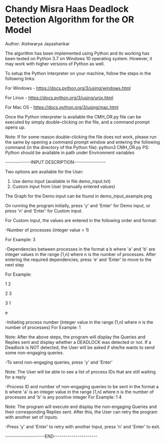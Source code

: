 # Chandy Misra Haas Deadlock Detection Algorithm for the OR Model


Author: Aishwarya Jayashankar

The algorithm has been implemented using Python and its working has been tested on Python 3.7 on Windows 10 operating system.
However, it may work with higher versions of Python as well.

To setup the Python Interpreter on your machine, follow the steps in the following links:

For Windows - https://docs.python.org/3/using/windows.html

For Linux - https://docs.python.org/3/using/unix.html

For Mac OS - https://docs.python.org/3/using/mac.html

Once the Python interpreter is available the CMH_OR.py file can be executed by simply double-clicking on the file, and a command prompt opens up.

Note: If for some reason double-clicking the file does not work, please run the same by opening a command prompt window and entering the following command (in the directory of the Python file):
python3 CMH_OR.py
PS: Python should be available in path under Environment variables

-------------INPUT DESCRIPTION----------------

Two options are available for the User:
1. Use demo input (available in file demo_input.txt)
2. Custom input from User (manually entered values)

The Graph for the Demo input can be found in demo_input_example.png

On running the program initially, press 'y' and 'Enter' for Demo input, or press 'n' and 'Enter' for Custom input.

For Custom input, the values are entered in the following order and format:

-Number of processes (integer value > 1) 

For Example: 3

-Dependencies between processes in the format a b where 'a' and 'b' are integer values in the range [1,n] where n is the number of processes. After entering the required dependencies, press 'e' and 'Enter' to move to the next step

For Example: 

1 2

2 3

3 1

e

-Initiating process number (integer value in the range [1,n] where n is the number of processes)
For Example: 1

Note: After the above steps, the program will display the Queries and Replies sent and display whether a DEADLOCK was detected or not.
If a Deadlock is NOT detected, the User will be asked if she/he wants to send some non-engaging queries.

-To send non-engaging queries, press 'y' and 'Enter'

Note: The User will be able to see a list of process IDs that are still waiting for a reply

-Process ID and number of non-engaging queries to be sent in the format a b where 'a' is an integer value in the range [1,n] where n is the number of processes and 'b' is any positive integer
For Example: 1 4

Note: The program will execute and display the non-engaging Queries and their corresponding Replies sent.
After this, the User can retry the program with another set of inputs.

-Press 'y' and 'Enter' to retry with another Input, press 'n' and 'Enter' to exit.

--------------------END----------------------
